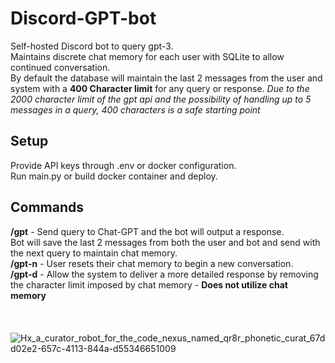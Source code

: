 # Discord-GPT-bot
Self-hosted Discord bot to query gpt-3. <br>
Maintains discrete chat memory for each user with SQLite to allow continued conversation. <br>
By default the database will maintain the last 2 messages from the user and system with a **400 Character limit** for any query or response.
*Due to the 2000 character limit of the gpt api and the possibility of handling up to 5 messages in a query, 400 characters is a safe starting point*

## Setup
Provide API keys through .env or docker configuration. <br>
Run main.py or build docker container and deploy.

## Commands
**/gpt** - Send query to Chat-GPT and the bot will output a response.  <br>
Bot will save the last 2 messages from both the user and bot and send with the next query to maintain chat memory.
<br>
**/gpt-n** - User resets their chat memory to begin a new conversation.
<br>
**/gpt-d** - Allow the system to deliver a more detailed response by removing the character limit imposed by chat memory - **Does not utilize chat memory** <br>
<br>
<br>
<br>
![Hx_a_curator_robot_for_the_code_nexus_named_qr8r_phonetic_curat_67dd02e2-657c-4113-844a-d55346651009](https://github.com/Hayden-Johnston/Discord-GPT-bot/assets/103093070/3b1e1aec-d582-4757-9e72-edda21cba46e)
